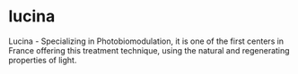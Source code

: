 # lucina
Lucina - Specializing in Photobiomodulation, it is one of the first centers in France offering this treatment technique, using the natural and regenerating properties of light.
